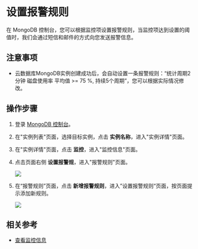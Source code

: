 # 设置报警规则

在 MongoDB 控制台，您可以根据监控项设置报警规则，当监控项达到设置的阈值时，我们会通过短信和邮件的方式向您发送报警信息。

## 注意事项

- 云数据库MongoDB实例创建成功后，会自动设置一条报警规则：“统计周期2分钟 磁盘使用率 平均值 >= 75 %, 持续5个周期”，您可以根据实际情况修改。


## 操作步骤

1. 登录 [MongoDB 控制台](https://mongodb-console.jdcloud.com/mongodb?dataCenter=bj_02)。
1. 在"实例列表"页面，选择目标实例，点击 **实例名称**，进入"实例详情"页面。
1. 在"实例详情"页面，点击 **监控**，进入"监控信息"页面。
1. 点击页面右侧 **设置报警规**，进入"报警规则"页面。

   ![](https://github.com/jdcloudcom/cn/blob/master/image/mongodb/mongo-025.png)

1. 在“报警规则”页面，点击 **新增报警规则**，进入”设置报警规则“页面，按页面提示添加新规则。
 
   ![](https://github.com/jdcloudcom/cn/blob/master/image/mongodb/mongo-026.png)

## 相关参考

- [查看监控信息](Monitoring.md)
